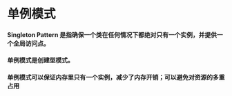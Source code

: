 # 单例模式
#### Singleton Pattern 是指确保一个类在任何情况下都绝对只有一个实例，并提供一个全局访问点。
#### 单例模式是创建型模式。

#### 单例模式可以保证内存里只有一个实例，减少了内存开销；可以避免对资源的多重占用